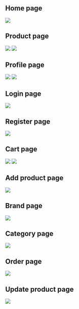 <h2>Home page</h2>
    <img src="./screens/home.png" />
    <br />
    <h2>Product page</h2>
    <img src="./screens/product1.png "/>
        <img src="./screens/product2.png "/>
    <br />
      <h2>Profile page</h2>
    <img src="./screens/profile1.png "/>
        <img src="./screens/profile2.png"/>
    <br />
           <h2>Login page</h2>
    <img src="./screens/login.png"/>
    <br />
           <h2>Register page</h2>
    <img src="./screens/register.png"/>
    <br />
               <h2>Cart page</h2>
    <img src="./screens/cart.png"/>
        <img src="./screens/cart2.png"/>
    <br />
               <h2>Add product page</h2>
    <img src="./screens/addPage.png"/>
    <br />
            <h2>Brand page</h2>
    <img src="./screens/brand.png"/>
    <br />
            <h2>Category page</h2>
    <img src="./screens/category.png"/>
    <br />
            <h2>Order page</h2>
    <img src="./screens/orders.png"/>
    <br />
            <h2>Update product page</h2>
    <img src="./screens/updateForm.png"/>
    <br />
